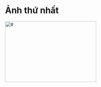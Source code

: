 <!DOCTYPE html>
<html>
<head>
    <title>Ảnh BTVN Buổi 9</title>
</head>
<body>
    <h1>Ảnh thứ nhất</h1>
    <img src="~/Anh_BTVN/Home.png" alt="#" width="300" height="200">


</body>
</html>
